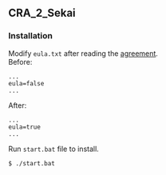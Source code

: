 ## CRA_2_Sekai

### Installation

Modify `eula.txt` after reading the [agreement](https://aka.ms/MinecraftEULA).<br>
Before:
```
...
eula=false
...
```
After:
```
...
eula=true
...
```

Run `start.bat` file to install.
```
$ ./start.bat
```

